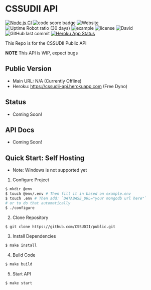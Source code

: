 # CSSUDII API
[![Node.js CI](https://github.com/CSSUDII/public/actions/workflows/node-tests.yml/badge.svg)](https://github.com/CSSUDII/public/actions/workflows/node-tests.yml) ![code score badge](https://www.code-inspector.com/project/21868/score/svg) ![Website](https://img.shields.io/website?down_message=offline&label=API&up_message=online&url=https%3A%2F%2Fcssudii.loophole.site) ![Uptime Robot ratio (30 days)](https://img.shields.io/uptimerobot/ratio/m787949650-67589e69fbffafdf836b1b85) ![example](https://img.shields.io/badge/dynamic/json?label=Example%20API%20Response&query=example&url=https%3A%2F%2Fcssudii.loophole.site%2Fv1%2Fplaceholders) ![license](https://img.shields.io/github/license/CSSUDII/public) ![David](https://david-dm.org/CSSUDII/public.svg) ![GitHub last commit](https://img.shields.io/github/last-commit/CSSUDII/public) [![Heroku App Status](http://heroku-shields.herokuapp.com/cssudii-api)](https://cssudii-api.herokuapp.com)

This Repo is for the CSSUDII Public API

**NOTE** This API is WIP, expect bugs

## Public Version
- Main URL: N/A (Currently Offline)
- Heroku: https://cssudii-api.herokuapp.com (Free Dyno)

## Status
- Coming Soon!

## API Docs
- Coming Soon!

## Quick Start: Self Hosting
- Note: Windows is not supported yet

1. Configure Project
```bash
$ mkdir @env
$ touch @env/.env # Then fill it in based on example.env
$ touch .env # Then add: `DATABASE_URL="your mongodb url here"`
# or to do that automatically
$ ./configure
```

2. Clone Repository
```bash
$ git clone https://github.com/CSSUDII/public.git
```

3. Install Dependencies
```bash
$ make install
```

4. Build Code
```bash
$ make build
```

5. Start API
```bash
$ make start
```
